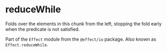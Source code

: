 # reduceWhile

Folds over the elements in this chunk from the left, stopping the fold early
when the predicate is not satisfied.

Part of the `Effect` module from the `@effect/io` package. Also known as `Effect.reduceWhile`.
